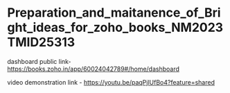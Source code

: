 # Preparation_and_maitanence_of_Bright_ideas_for_zoho_books_NM2023TMID25313

dashboard public link-https://books.zoho.in/app/60024042789#/home/dashboard

video demonstration link - https://youtu.be/paqPjlUfBo4?feature=shared
